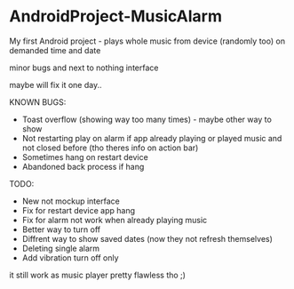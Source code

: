 # AndroidProject-MusicAlarm

My first Android project  - plays whole music from device (randomly too) on demanded time and date

minor bugs and next to nothing interface

maybe will fix it one day..



KNOWN BUGS: 
- Toast overflow (showing way too many times) - maybe other way to show
- Not restarting play on alarm if app already playing or played music and not closed before (tho theres info on action bar)
- Sometimes hang on restart device
- Abandoned back process if hang

TODO:
- New not mockup interface
- Fix for restart device app hang
- Fix for alarm not work when already playing music
- Better way to turn off
- Diffrent way to show saved dates (now they not refresh themselves)
- Deleting single alarm 
- Add vibration turn off only


it still work as music player pretty flawless tho ;)

